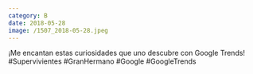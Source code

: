 ```yaml
--- 
category: B 
date: 2018-05-28 
image: /1507_2018-05-28.jpeg 
--- 
```


¡Me encantan estas curiosidades que uno descubre con Google Trends! #Supervivientes #GranHermano #Google #GoogleTrends